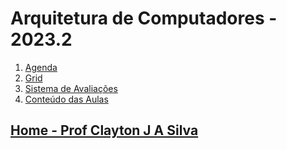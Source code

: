 # Arquitetura de Computadores - 2023.2

1. [Agenda](https://github.com/claytonjasilva/claytonjasilva.github.io/blob/main/arq_aulas/Cronograma_2af.pdf)   
2. [Grid](arq_aulas/Grid_Arquitetura.md)
3. [Sistema de Avaliações](/./avaliacoes.md)
4. [Conteúdo das Aulas](arq_aulas.md)
  
## [Home - Prof Clayton J A Silva](/index.md)
